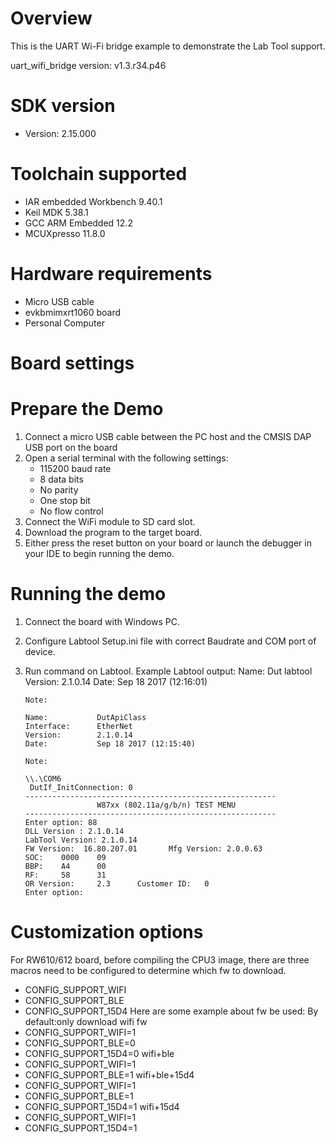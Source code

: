 Overview
========
This is the UART Wi-Fi bridge example to demonstrate the Lab Tool support.

uart_wifi_bridge version: v1.3.r34.p46


SDK version
===========
- Version: 2.15.000

Toolchain supported
===================
- IAR embedded Workbench  9.40.1
- Keil MDK  5.38.1
- GCC ARM Embedded  12.2
- MCUXpresso  11.8.0

Hardware requirements
=====================
- Micro USB cable
- evkbmimxrt1060 board
- Personal Computer


Board settings
==============


Prepare the Demo
================
1.  Connect a micro USB cable between the PC host and the CMSIS DAP USB port on the board
2.  Open a serial terminal with the following settings:
    - 115200 baud rate
    - 8 data bits
    - No parity
    - One stop bit
    - No flow control
3.  Connect the WiFi module to SD card slot.
4.  Download the program to the target board.
5.  Either press the reset button on your board or launch the debugger in your IDE to begin running the demo.


Running the demo
================
1. Connect the board with Windows PC.
2. Configure Labtool Setup.ini file with correct Baudrate and COM port of device.
3. Run command on Labtool.
   Example Labtool output:
       Name:           Dut labtool
       Version:        2.1.0.14
       Date:           Sep 18 2017 (12:16:01)

       Note:

       Name:           DutApiClass
       Interface:      EtherNet
       Version:        2.1.0.14
       Date:           Sep 18 2017 (12:15:40)

       Note:

       \\.\COM6
        DutIf_InitConnection: 0
       --------------------------------------------------------
                       W87xx (802.11a/g/b/n) TEST MENU
       --------------------------------------------------------
       Enter option: 88
       DLL Version : 2.1.0.14
       LabTool Version: 2.1.0.14
       FW Version:  16.80.207.01       Mfg Version: 2.0.0.63
       SOC:    0000    09
       BBP:    A4      00
       RF:     58      31
       OR Version:     2.3      Customer ID:   0
       Enter option:

Customization options
=====================
For RW610/612 board, before compiling the CPU3 image, there are three macros need to be configured to determine which fw to download.
  - CONFIG_SUPPORT_WIFI
  - CONFIG_SUPPORT_BLE
  - CONFIG_SUPPORT_15D4
Here are some example about fw be used:
By default:only download wifi fw
  - CONFIG_SUPPORT_WIFI=1
  - CONFIG_SUPPORT_BLE=0
  - CONFIG_SUPPORT_15D4=0
wifi+ble
  - CONFIG_SUPPORT_WIFI=1
  - CONFIG_SUPPORT_BLE=1
wifi+ble+15d4
  - CONFIG_SUPPORT_WIFI=1
  - CONFIG_SUPPORT_BLE=1
  - CONFIG_SUPPORT_15D4=1
wifi+15d4
  - CONFIG_SUPPORT_WIFI=1
  - CONFIG_SUPPORT_15D4=1
